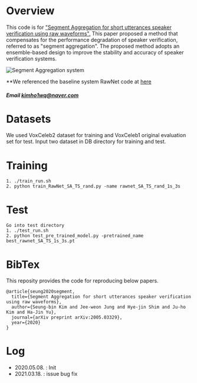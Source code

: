 # Overview
This code is for ["Segment Aggregation for short utterances speaker verification using raw waveforms".]( https://arxiv.org/pdf/2005.03329.pdf ) 
This paper proposed a method that compensates for the performance degradation of speaker verification, referred to as "segment aggregation".
The proposed method adopts an ensemble-based design to improve the stability and accuracy of speaker verification systems.



![Segment Aggregation system](./fig.png)



**We referenced the baseline system RawNet code at [here]( https://github.com/Jungjee/RawNet )
##### Email kimho1wq@naver.com

# Datasets
We used VoxCeleb2 dataset for training and VoxCeleb1 original evaluation set for test. 
Input two dataset in DB directory for training and test.

# Training
```
1. ./train_run.sh
2. python train_RawNet_SA_TS_rand.py -name rawnet_SA_TS_rand_1s_3s
```

# Test
```
Go into test directory
1. ./test_run.sh
2. python test_pre_trained_model.py -pretrained_name best_rawnet_SA_TS_1s_3s.pt
```

# BibTex

This reposity provides the code for reproducing below papers. 
```
@article{seung2020segment,
  title={Segment Aggregation for short utterances speaker verification using raw waveforms},
  author={Seung-bin Kim and Jee-weon Jung and Hye-jin Shim and Ju-ho Kim and Ha-Jin Yu},
  journal={arXiv preprint arXiv:2005.03329},
  year={2020}
}
```

# Log
- 2020.05.08. : Init
- 2021.03.18. : issue bug fix